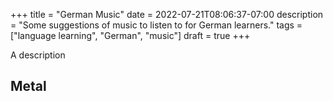 +++
title = "German Music"
date = 2022-07-21T08:06:37-07:00
description = "Some suggestions of music to listen to for German learners."
tags = ["language learning", "German", "music"]
draft = true
+++

A description

## Metal